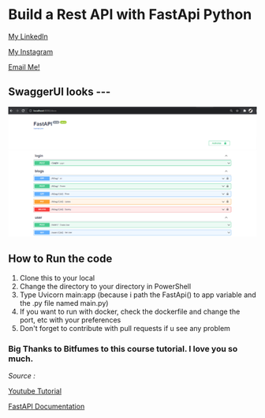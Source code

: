 # Build a Rest API with FastApi Python
[My LinkedIn](https://www.linkedin.com/in/wisanggenipw/)

[My Instagram](https://www.instagram.com/icangwpw/)

[Email Me!](mailto:paramusesa.w@gmail.com?subject=Hello!&body=Can%20we%20be%20friend%3F)

## SwaggerUI looks ---
  ![Output](https://raw.githubusercontent.com/WisanggeniPW/Learning-Rest-API-with-FastAPI/master/SwaggerUI%20Looks.png)
  
## How to Run the code

1. Clone this to your local
2. Change the directory to your directory in PowerShell
3. Type Uvicorn main:app (because i path the FastApi() to app variable and the .py file named main.py)
4. If you want to run with docker, check the dockerfile and change the port, etc with your preferences
5. Don't forget to contribute with pull requests if u see any problem

### Big Thanks to Bitfumes to this course tutorial. I love you so much.

_Source :_

[Youtube Tutorial](https://www.youtube.com/watch?v=7t2alSnE2-I)

[FastAPI Documentation](https://fastapi.tiangolo.com/)
